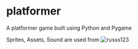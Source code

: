 # platformer

A platformer game built using Python and Pygame

Sprites, Assets, Sound are used from ![russs123](https://github.com/russs123/Platformer)